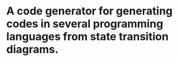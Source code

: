 # A code generator for generating codes in several programming languages from state transition diagrams.
